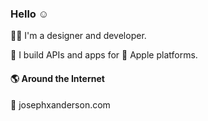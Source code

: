 ### Hello ☺️

☝🏼 I'm a designer and developer.

🌟 I build APIs and apps for  Apple platforms.

#### 🌎 Around the Internet
🔗 josephxanderson.com
